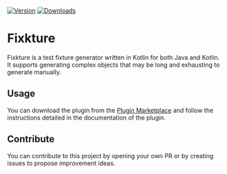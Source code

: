 [![Version](https://img.shields.io/jetbrains/plugin/v/15520)](https://plugins.jetbrains.com/plugin/15520-fixkture)
[![Downloads](https://img.shields.io/jetbrains/plugin/d/15520)](https://plugins.jetbrains.com/plugin/15520-fixkture)

# Fixkture
Fixkture is a test fixture generator written in Kotlin for both Java and Kotlin. It supports generating complex objects that may be long and exhausting to generate manually.

## Usage
You can download the plugin from the [Plugin Marketplace](https://plugins.jetbrains.com/plugin/15520-fixkture) and follow the instructions detailed in the documentation of the plugin.

## Contribute
You can contribute to this project by opening your own PR or by creating issues to propose improvement ideas. 
